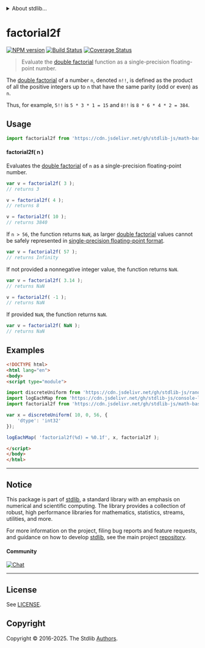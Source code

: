 <!--

@license Apache-2.0

Copyright (c) 2025 The Stdlib Authors.

Licensed under the Apache License, Version 2.0 (the "License");
you may not use this file except in compliance with the License.
You may obtain a copy of the License at

   http://www.apache.org/licenses/LICENSE-2.0

Unless required by applicable law or agreed to in writing, software
distributed under the License is distributed on an "AS IS" BASIS,
WITHOUT WARRANTIES OR CONDITIONS OF ANY KIND, either express or implied.
See the License for the specific language governing permissions and
limitations under the License.

-->


<details>
  <summary>
    About stdlib...
  </summary>
  <p>We believe in a future in which the web is a preferred environment for numerical computation. To help realize this future, we've built stdlib. stdlib is a standard library, with an emphasis on numerical and scientific computation, written in JavaScript (and C) for execution in browsers and in Node.js.</p>
  <p>The library is fully decomposable, being architected in such a way that you can swap out and mix and match APIs and functionality to cater to your exact preferences and use cases.</p>
  <p>When you use stdlib, you can be absolutely certain that you are using the most thorough, rigorous, well-written, studied, documented, tested, measured, and high-quality code out there.</p>
  <p>To join us in bringing numerical computing to the web, get started by checking us out on <a href="https://github.com/stdlib-js/stdlib">GitHub</a>, and please consider <a href="https://opencollective.com/stdlib">financially supporting stdlib</a>. We greatly appreciate your continued support!</p>
</details>

# factorial2f

[![NPM version][npm-image]][npm-url] [![Build Status][test-image]][test-url] [![Coverage Status][coverage-image]][coverage-url] <!-- [![dependencies][dependencies-image]][dependencies-url] -->

> Evaluate the [double factorial][double-factorial] function as a single-precision floating-point number.

<section class="intro">

The [double factorial][double-factorial] of a number `n`, denoted `n!!`, is defined as the product of all the positive integers up to `n` that have the same parity (odd or even) as `n`.

Thus, for example, `5!!` is `5 * 3 * 1 = 15` and `8!!` is `8 * 6 * 4 * 2 = 384`.

</section>

<!-- /.intro -->



<section class="usage">

## Usage

```javascript
import factorial2f from 'https://cdn.jsdelivr.net/gh/stdlib-js/math-base-special-factorial2f@esm/index.mjs';
```

#### factorial2f( n )

Evaluates the [double factorial][double-factorial] of `n` as a single-precision floating-point number.

```javascript
var v = factorial2f( 3 );
// returns 3

v = factorial2f( 4 );
// returns 8

v = factorial2f( 10 );
// returns 3840
```

If `n > 56`, the function returns `NaN`, as larger [double factorial][double-factorial] values cannot be safely represented in [single-precision floating-point format][ieee754].

```javascript
var v = factorial2f( 57 );
// returns Infinity
```

If not provided a nonnegative integer value, the function returns `NaN`.

```javascript
var v = factorial2f( 3.14 );
// returns NaN

v = factorial2f( -1 );
// returns NaN
```

If provided `NaN`, the function returns `NaN`.

```javascript
var v = factorial2f( NaN );
// returns NaN
```

</section>

<!-- /.usage -->

<section class="examples">

## Examples

<!-- eslint no-undef: "error" -->

```html
<!DOCTYPE html>
<html lang="en">
<body>
<script type="module">

import discreteUniform from 'https://cdn.jsdelivr.net/gh/stdlib-js/random-array-discrete-uniform@esm/index.mjs';
import logEachMap from 'https://cdn.jsdelivr.net/gh/stdlib-js/console-log-each-map@esm/index.mjs';
import factorial2f from 'https://cdn.jsdelivr.net/gh/stdlib-js/math-base-special-factorial2f@esm/index.mjs';

var x = discreteUniform( 10, 0, 56, {
    'dtype': 'int32'
});

logEachMap( 'factorial2f(%d) = %0.1f', x, factorial2f );

</script>
</body>
</html>
```

</section>

<!-- /.examples -->

<!-- C interface documentation. -->



<!-- Section for related `stdlib` packages. Do not manually edit this section, as it is automatically populated. -->

<section class="related">

</section>

<!-- /.related -->

<!-- Section for all links. Make sure to keep an empty line after the `section` element and another before the `/section` close. -->


<section class="main-repo" >

* * *

## Notice

This package is part of [stdlib][stdlib], a standard library with an emphasis on numerical and scientific computing. The library provides a collection of robust, high performance libraries for mathematics, statistics, streams, utilities, and more.

For more information on the project, filing bug reports and feature requests, and guidance on how to develop [stdlib][stdlib], see the main project [repository][stdlib].

#### Community

[![Chat][chat-image]][chat-url]

---

## License

See [LICENSE][stdlib-license].


## Copyright

Copyright &copy; 2016-2025. The Stdlib [Authors][stdlib-authors].

</section>

<!-- /.stdlib -->

<!-- Section for all links. Make sure to keep an empty line after the `section` element and another before the `/section` close. -->

<section class="links">

[npm-image]: http://img.shields.io/npm/v/@stdlib/math-base-special-factorial2f.svg
[npm-url]: https://npmjs.org/package/@stdlib/math-base-special-factorial2f

[test-image]: https://github.com/stdlib-js/math-base-special-factorial2f/actions/workflows/test.yml/badge.svg?branch=main
[test-url]: https://github.com/stdlib-js/math-base-special-factorial2f/actions/workflows/test.yml?query=branch:main

[coverage-image]: https://img.shields.io/codecov/c/github/stdlib-js/math-base-special-factorial2f/main.svg
[coverage-url]: https://codecov.io/github/stdlib-js/math-base-special-factorial2f?branch=main

<!--

[dependencies-image]: https://img.shields.io/david/stdlib-js/math-base-special-factorial2f.svg
[dependencies-url]: https://david-dm.org/stdlib-js/math-base-special-factorial2f/main

-->

[chat-image]: https://img.shields.io/gitter/room/stdlib-js/stdlib.svg
[chat-url]: https://app.gitter.im/#/room/#stdlib-js_stdlib:gitter.im

[stdlib]: https://github.com/stdlib-js/stdlib

[stdlib-authors]: https://github.com/stdlib-js/stdlib/graphs/contributors

[umd]: https://github.com/umdjs/umd
[es-module]: https://developer.mozilla.org/en-US/docs/Web/JavaScript/Guide/Modules

[deno-url]: https://github.com/stdlib-js/math-base-special-factorial2f/tree/deno
[deno-readme]: https://github.com/stdlib-js/math-base-special-factorial2f/blob/deno/README.md
[umd-url]: https://github.com/stdlib-js/math-base-special-factorial2f/tree/umd
[umd-readme]: https://github.com/stdlib-js/math-base-special-factorial2f/blob/umd/README.md
[esm-url]: https://github.com/stdlib-js/math-base-special-factorial2f/tree/esm
[esm-readme]: https://github.com/stdlib-js/math-base-special-factorial2f/blob/esm/README.md
[branches-url]: https://github.com/stdlib-js/math-base-special-factorial2f/blob/main/branches.md

[stdlib-license]: https://raw.githubusercontent.com/stdlib-js/math-base-special-factorial2f/main/LICENSE

[double-factorial]: https://en.wikipedia.org/wiki/Double_factorial

[ieee754]: https://en.wikipedia.org/wiki/IEEE_754-1985

<!-- <related-links> -->

<!-- </related-links> -->

</section>

<!-- /.links -->
